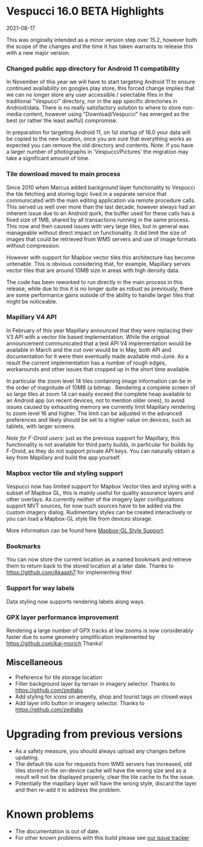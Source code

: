 # Vespucci 16.0 BETA Highlights

2021-08-17

This was originally intended as a minor version step over 15.2, however both the scope of the changes and the time it has taken warrants to release this with a new major version. 

### Changed public app directory for Android 11 compatibility

In November of this year we will have to start targeting Android 11 to ensure continued availability on googles play store, this forced change implies that we can no longer store any user accessible / selectable files in the traditional "Vespucci" directory, nor in the app specific directories in Android/data. There is no really satisfactory solution to where to store non-media content, however using "Download/Vespucci" has emerged as the best (or rather the least awlful) compromise.

In preparation for targeting Android 11, on 1st startup of 16.0 your data will be copied to the new location, once you are sure that everything works as expected you can remove the old directory and contents. Note: if you have a larger number of photographs in 'Vespucci/Pictures' the migration may take a significant amount of time.

### Tile download moved to main process

Since 2010 when Marcus added background layer functionality to Vespucci the tile fetching and storing logic lived in a separate service that communicated with the main editing application via remote procedure calls. This served us well over more than the last decade, however always had an inherent issue due to an Android quirk, the buffer used for these calls has a fixed size of 1MB, shared by all transactions running in the same process. This now and then caused issues with very large tiles, but in general was manageable without direct impact on functionality. It did limit the size of images that could be retrieved from WMS servers and use of image formats without compression.

However with support for Mapbox vector tiles this architecture has become untenable. This is obvious considering that, for example, Mapillary serves vector tiles that are around 10MB size in areas with high density data. 

The code has been reworked to run directly in the main process in this release, while due to this it is no longer quite as robust as previously, there are some performance gains outside of the ability to handle larger tiles that might be noticeable.

### Mapillary V4 API

In February of this year Mapillary announced that they were replacing their V3 API with a vector tile based implementation. While the original announcement communicated that a test API V4 implementation would be available in March and the cut over would be in May, both API and documentation for it were then eventually made available mid-June. As a result the current implementation has a number of rough edges, workarounds and other issues that cropped up in the short time available.

In particular the zoom level 14 tiles containing image information can be in the order of magnitude of 10MB (a bitmap . Rendering a complete screen of so large tiles at zoom 14 can easily exceed the complete heap available to an Android app (on recent devices, not to mention older ones), to avoid issues caused by exhausting memory we currently limit Mapillary rendering to zoom level 16 and higher. The limit can be adjusted in the advanced preferences and likely should be set to a higher value on devices, such as tablets, with larger screens.

_Note for F-Droid users:_ just as the previous support for Mapillary, this functionality is not available for third party builds, in particular for builds by F-Droid, as they do not support private API keys. You can naturally obtain a key from Mapillary and build the app yourself.

### Mapbox vector tile and styling support

Vespucci now has limited support for Mapbox Vector tiles and styling with a subset of Mapbox GL, this is mainly useful for quality assurance layers and other overlays. As currently neither of the imagery layer configurations support MVT sources, for now such sources have to be added via the custom imagery dialog. Rudimentary styles can be created interactively or you can load a Mapbox-GL style file from devices storage. 

More information can be found here [Mapbox-GL Style Support](http://vespucci.io/tutorials/mapbox-style/).  

### Bookmarks

You can now store the current location as a named bookmark and retrieve them to return back to the stored location at a later date. Thanks to https://github.com/Akaash7 for implementing this!

### Support for way labels

Data styling now supports rendering labels along ways.

### GPX layer performance improvement

Rendering a large number of GPX tracks at low zooms is now considerably faster due to some geometry simplification implemented by https://github.com/kai-morich Thanks!


## Miscellaneous

- Preference for tile storage location
- Filter background layer by terrain in imagery selector. Thanks to https://github.com/zedlabs
- Add styling for icons on amenity, shop and tourist tags on closed ways
- Add layer info button in imagery selector. Thanks to https://github.com/zedlabs

# Upgrading from previous versions

* As a safety measure, you should always upload any changes before updating.
* The default tile size for requests from WMS servers has increased, old tiles stored in the on-device cache will have the wrong size and as a result will not be displayed properly, clear the tile cache to fix the issue.
* Potentially the mapillary layer will have the wrong style, discard the layer and then re-add it to address the problem.

# Known problems

* The documentation is out of date.
* For other known problems with this build please see [our issue tracker](https://github.com/MarcusWolschon/osmeditor4android/issues)
